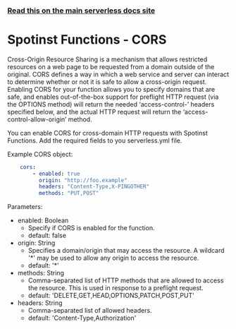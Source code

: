 <!--
title: Serverless Framework - Spotinst Functions Guide - CORS
menuText: CORS
menuOrder: 11
description: How to enable and use CORS
layout: Doc
-->

<!-- DOCS-SITE-LINK:START automatically generated -->
### [Read this on the main serverless docs site](https://www.serverless.com/framework/docs/providers/spotinst/guide/cors)
<!-- DOCS-SITE-LINK:END -->

# Spotinst Functions - CORS
Cross-Origin Resource Sharing is a mechanism that allows restricted resources on a web page to be requested from a domain outside of the original. CORS defines a way in which a web service and server can interact to determine whether or not it is safe to allow a cross-origin request. Enabling CORS for your function allows you to specify domains that are safe, and enables out-of-the-box support for preflight HTTP request (via the OPTIONS method) will return the needed ‘access-control-’ headers specified below, and the actual HTTP request will return the ‘access-control-allow-origin’ method.

You can enable CORS for cross-domain HTTP requests with Spotinst Functions. Add the required fields to you serverless.yml file.

Example CORS object:
```yaml
    cors:
        - enabled: true
          origin: "http://foo.example"
          headers: "Content-Type,X-PINGOTHER"
          methods: "PUT,POST"
```

Parameters:
  - enabled: Boolean
    - Specify if CORS is enabled for the function.
    - default: false
  - origin: String
    - Specifies a domain/origin that may access the resource. A wildcard '*' may be used to allow any origin to access the resource.
    - default: '*'
  - methods: String
    - Comma-separated list of HTTP methods that are allowed to access the resource. This is used in response to a preflight request.
    - default: 'DELETE,GET,HEAD,OPTIONS,PATCH,POST,PUT'
  - headers: String
    - Comma-separated list of allowed headers.
    - default: 'Content-Type,Authorization'
  



